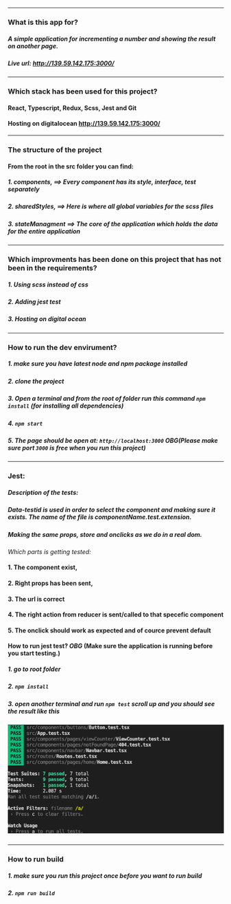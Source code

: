 ----
###  What is this app for?
##### A simple application for incrementing a number and showing the result on another page.
##### Live url: http://139.59.142.175:3000/
----

###  Which stack has been used for this project?

#### React, Typescript, Redux, Scss, Jest and Git
#### Hosting on  digitalocean http://139.59.142.175:3000/
------

### The structure of the project 
#### From the root in the src  folder you can find:
##### 1. components,    ==> Every component has its style, interface, test separately 
##### 2. sharedStyles,  ==> Here is where all global variables for the scss files
##### 3. stateManagment ==> The core of the application which holds the data for the entire application

------

### Which improvments has been done on this project that has not been in the requirements?
##### 1. Using scss instead of css
##### 2. Adding jest test
##### 3. Hosting on digital ocean
------

### How to run the dev envirument? 
##### 1. make sure you have latest node and npm package installed
##### 2. clone the project
##### 3. Open a terminal and from the root of folder run this command `npm install` (for installing all dependencies)
##### 4. `npm start`
##### 5. The page should be open at: `http://localhost:3000` *OBG*(Please make sure port `3000` is free when you run this project)

------
### Jest: 
##### Description of the tests: 
##### Data-testid is used in order to select the component and making sure it exists. The name of the file is componentName.test.extension. 
##### Making the same props, store and onclicks as we do in a real dom. 
*Which parts is getting tested:*
#### 1. The component exist, 
#### 2. Right props has been sent, 
#### 3. The url is correct 
#### 4. The right action from reducer is sent/called to that specefic component
#### 5. The onclick should work as expected and of cource prevent default

#### How to run jest test? *OBG* (Make sure the application is running before you start testing.)  
##### 1. go to root folder
##### 2. `npm install`
##### 3. open another terminal and run `npm test` scroll up and you should see the result like this
##### ![./public/test-react-app.png](./public/pictures/test-react-app.png)

------
### How to run build
##### 1. make sure you run this project once before you want to run build
##### 2. `npm run build` 
